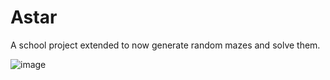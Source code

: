 # Astar

A school project extended to now generate random mazes and solve them.

![image](https://github.com/Thrywyn/Astar/assets/24990129/499a6007-4c3e-49b8-b4f4-e7b74ef9c535)
